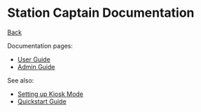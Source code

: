 # Station Captain Documentation

[Back](../)

Documentation pages:

 - [User Guide](User%20Guide.adoc)
 - [Admin Guide](Admin%20Guide.md)

See also:

 - [Setting up Kiosk Mode](../../docs/guides/Kiosk%20Mode.md)
 - [Quickstart Guide](../../docs/Quickstart%20Guide.md)
